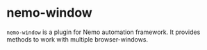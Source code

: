 # nemo-window
`nemo-window` is a plugin for Nemo automation framework. It provides methods to work with multiple browser-windows.
